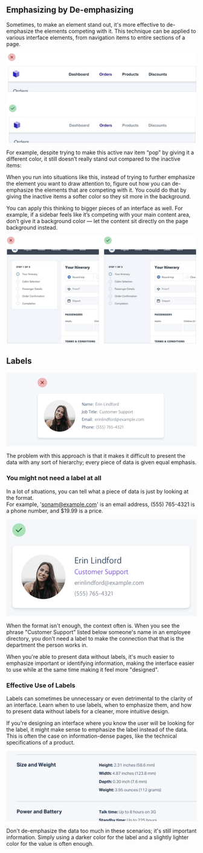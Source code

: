 ## Emphasizing by De-emphasizing

Sometimes, to make an element stand out, it's more effective to de-emphasize the elements competing with it. This technique can be applied to various interface elements, from navigation items to entire sections of a page.

![](/src/Images/emphasize1.png)

For example, despite trying to make this active nav item “pop” by giving it a different color, it still doesn’t really stand out compared to the inactive items:

When you run into situations like this, instead of trying to further emphasize the element you want to draw attention to, figure out how you can de-emphasize the elements that are competing with it. You could do that by giving the inactive items a softer color so they sit more in the background.

You can apply this thinking to bigger pieces of an interface as well. For example, if a sidebar feels like it’s competing with your main content area, don’t give it a background color — let the content sit directly on the page background instead.

![](/src/Images/emphasize2.png)

## Labels

![](/src/Images/label1.png)

The problem with this approach is that it makes it difficult to present the data with any sort of hierarchy; every piece of data is given equal emphasis.

### You might not need a label at all

In a lot of situations, you can tell what a piece of data is just by looking at the format.  
For example, 'sonam@example.com' is an email address, (555) 765-4321 is a phone number, and $19.99 is a price.

![](/src/Images/label2.png)

When the format isn't enough, the context often is. When you see the phrase "Customer Support" listed below someone's name in an employee directory, you don't need a label to make the connection that that is the department the person works in.

When you're able to present data without labels, it's much easier to emphasize important or identifying information, making the interface easier to use while at the same time making it feel more "designed".

### Effective Use of Labels

Labels can sometimes be unnecessary or even detrimental to the clarity of an interface. Learn when to use labels, when to emphasize them, and how to present data without labels for a cleaner, more intuitive design.

If you're designing an interface where you know the user will be looking for the label, it might make sense to emphasize the label instead of the data.  
This is often the case on information-dense pages, like the technical specifications of a product.

![](/src/Images/label3.png)

Don't de-emphasize the data too much in these scenarios; it's still important information. Simply using a darker color for the label and a slightly lighter color for the value is often enough.
